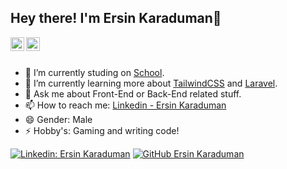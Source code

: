 ## Hey there! I'm Ersin Karaduman👋

<a href="https://www.linkedin.com/in/ersin-karaduman-b49130217/">
  <img align="left" alt="Ersin's Linkdein" width="22px" src="https://cdn.jsdelivr.net/npm/simple-icons@v3/icons/linkedin.svg" />
</a>
<a href="https://github.com/Ersin2004">
  <img align="left" alt="Ersin's Github" width="22px" src="https://cdn.jsdelivr.net/npm/simple-icons@v3/icons/github.svg" />
</a>

<br/>
<br/>


- 🔭 I’m currently studing on [School](https://www.bit-academy.nl).
- 🌱 I’m currently learning more about [TailwindCSS](https://tailwindcss.com/) and [Laravel](https://laravel.com/).
- 💬 Ask me about Front-End or Back-End related stuff.
- 📫 How to reach me: [Linkedin - Ersin Karaduman](https://www.linkedin.com/in/ersin-karaduman-b49130217/)
- 😄 Gender: Male
- ⚡ Hobby's: Gaming and writing code!

[![Linkedin: Ersin Karaduman](https://img.shields.io/badge/-Ersin-blue?style=flat-square&logo=Linkedin&logoColor=white&link=https://www.linkedin.com/in/ersin-karaduman-b49130217/)](https://www.linkedin.com/in/ersin-karaduman-39a29721a/)
[![GitHub Ersin Karaduman](https://img.shields.io/github/followers/Ersin2004?label=follow&style=social)](https://github.com/Ersin2004)

<div align="center">
